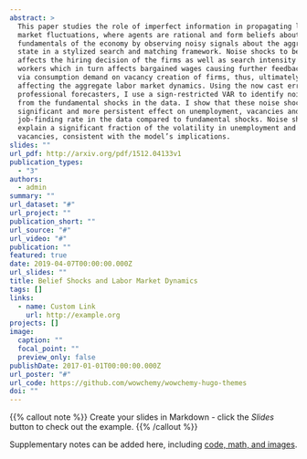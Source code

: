 ```yaml
---
abstract: >
  This paper studies the role of imperfect information in propagating labor
  market fluctuations, where agents are rational and form beliefs about the
  fundamentals of the economy by observing noisy signals about the aggregate
  state in a stylized search and matching framework. Noise shocks to beliefs
  affects the hiring decision of the firms as well as search intensity of
  workers which in turn affects bargained wages causing further feedback effect
  via consumption demand on vacancy creation of firms, thus, ultimately
  affecting the aggregate labor market dynamics. Using the now cast errors of
  professional forecasters, I use a sign-restricted VAR to identify noise shocks
  from the fundamental shocks in the data. I show that these noise shocks have a
  significant and more persistent effect on unemployment, vacancies and
  job-finding rate in the data compared to fundamental shocks. Noise shocks can
  explain a significant fraction of the volatility in unemployment and
  vacancies, consistent with the model’s implications. 
slides: ""
url_pdf: http://arxiv.org/pdf/1512.04133v1
publication_types:
  - "3"
authors:
  - admin
summary: ""
url_dataset: "#"
url_project: ""
publication_short: ""
url_source: "#"
url_video: "#"
publication: ""
featured: true
date: 2019-04-07T00:00:00.000Z
url_slides: ""
title: Belief Shocks and Labor Market Dynamics
tags: []
links:
  - name: Custom Link
    url: http://example.org
projects: []
image:
  caption: ""
  focal_point: ""
  preview_only: false
publishDate: 2017-01-01T00:00:00.000Z
url_poster: "#"
url_code: https://github.com/wowchemy/wowchemy-hugo-themes
doi: ""
---
```


{{% callout note %}}
Create your slides in Markdown - click the *Slides* button to check out the example.
{{% /callout %}}

Supplementary notes can be added here, including [code, math, and images](https://wowchemy.com/docs/writing-markdown-latex/).
